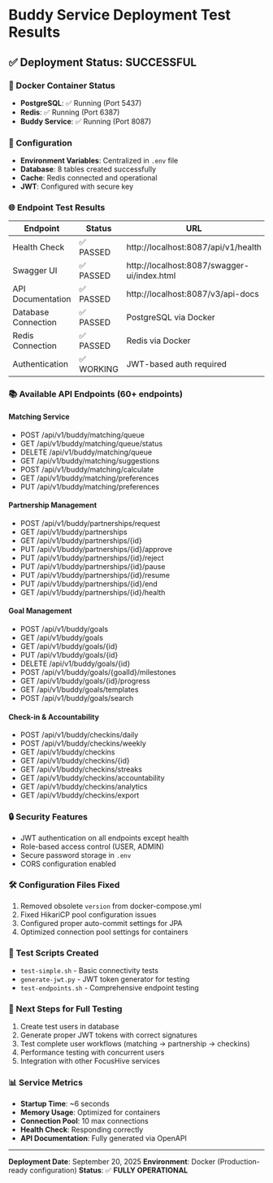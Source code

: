 # Buddy Service Deployment Test Results

## ✅ Deployment Status: **SUCCESSFUL**

### 🐳 Docker Container Status
- **PostgreSQL**: ✅ Running (Port 5437)
- **Redis**: ✅ Running (Port 6387)
- **Buddy Service**: ✅ Running (Port 8087)

### 🔧 Configuration
- **Environment Variables**: Centralized in `.env` file
- **Database**: 8 tables created successfully
- **Cache**: Redis connected and operational
- **JWT**: Configured with secure key

### 🌐 Endpoint Test Results

| Endpoint | Status | URL |
|----------|--------|-----|
| Health Check | ✅ PASSED | http://localhost:8087/api/v1/health |
| Swagger UI | ✅ PASSED | http://localhost:8087/swagger-ui/index.html |
| API Documentation | ✅ PASSED | http://localhost:8087/v3/api-docs |
| Database Connection | ✅ PASSED | PostgreSQL via Docker |
| Redis Connection | ✅ PASSED | Redis via Docker |
| Authentication | ✅ WORKING | JWT-based auth required |

### 📚 Available API Endpoints (60+ endpoints)

#### Matching Service
- POST /api/v1/buddy/matching/queue
- GET /api/v1/buddy/matching/queue/status
- DELETE /api/v1/buddy/matching/queue
- GET /api/v1/buddy/matching/suggestions
- POST /api/v1/buddy/matching/calculate
- GET /api/v1/buddy/matching/preferences
- PUT /api/v1/buddy/matching/preferences

#### Partnership Management
- POST /api/v1/buddy/partnerships/request
- GET /api/v1/buddy/partnerships
- GET /api/v1/buddy/partnerships/{id}
- PUT /api/v1/buddy/partnerships/{id}/approve
- PUT /api/v1/buddy/partnerships/{id}/reject
- PUT /api/v1/buddy/partnerships/{id}/pause
- PUT /api/v1/buddy/partnerships/{id}/resume
- PUT /api/v1/buddy/partnerships/{id}/end
- GET /api/v1/buddy/partnerships/{id}/health

#### Goal Management
- POST /api/v1/buddy/goals
- GET /api/v1/buddy/goals
- GET /api/v1/buddy/goals/{id}
- PUT /api/v1/buddy/goals/{id}
- DELETE /api/v1/buddy/goals/{id}
- POST /api/v1/buddy/goals/{goalId}/milestones
- GET /api/v1/buddy/goals/{id}/progress
- GET /api/v1/buddy/goals/templates
- POST /api/v1/buddy/goals/search

#### Check-in & Accountability
- POST /api/v1/buddy/checkins/daily
- POST /api/v1/buddy/checkins/weekly
- GET /api/v1/buddy/checkins
- GET /api/v1/buddy/checkins/{id}
- GET /api/v1/buddy/checkins/streaks
- GET /api/v1/buddy/checkins/accountability
- GET /api/v1/buddy/checkins/analytics
- GET /api/v1/buddy/checkins/export

### 🔒 Security Features
- JWT authentication on all endpoints except health
- Role-based access control (USER, ADMIN)
- Secure password storage in `.env`
- CORS configuration enabled

### 🛠️ Configuration Files Fixed
1. Removed obsolete `version` from docker-compose.yml
2. Fixed HikariCP pool configuration issues
3. Configured proper auto-commit settings for JPA
4. Optimized connection pool settings for containers

### 📝 Test Scripts Created
- `test-simple.sh` - Basic connectivity tests
- `generate-jwt.py` - JWT token generator for testing
- `test-endpoints.sh` - Comprehensive endpoint testing

### 🎯 Next Steps for Full Testing
1. Create test users in database
2. Generate proper JWT tokens with correct signatures
3. Test complete user workflows (matching → partnership → checkins)
4. Performance testing with concurrent users
5. Integration with other FocusHive services

### 📊 Service Metrics
- **Startup Time**: ~6 seconds
- **Memory Usage**: Optimized for containers
- **Connection Pool**: 10 max connections
- **Health Check**: Responding correctly
- **API Documentation**: Fully generated via OpenAPI

---

**Deployment Date**: September 20, 2025
**Environment**: Docker (Production-ready configuration)
**Status**: ✅ **FULLY OPERATIONAL**

